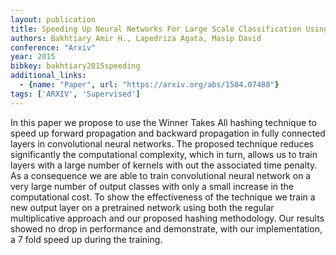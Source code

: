 ```yaml
---
layout: publication
title: Speeding Up Neural Networks For Large Scale Classification Using WTA Hashing
authors: Bakhtiary Amir H., Lapedriza Agata, Masip David
conference: "Arxiv"
year: 2015
bibkey: bakhtiary2015speeding
additional_links:
  - {name: "Paper", url: "https://arxiv.org/abs/1504.07488"}
tags: ['ARXIV', 'Supervised']
---
```

<p>In this paper we propose to use the Winner Takes All hashing
technique to speed up forward propagation and backward propagation in
fully connected layers in convolutional neural networks. The proposed
technique reduces significantly the computational complexity, which in
turn, allows us to train layers with a large number of kernels with out
the associated time penalty. As a consequence we are able to train
convolutional neural network on a very large number of output classes
with only a small increase in the computational cost. To show the
effectiveness of the technique we train a new output layer on a
pretrained network using both the regular multiplicative approach and
our proposed hashing methodology. Our results showed no drop in
performance and demonstrate, with our implementation, a 7 fold speed up
during the training.</p>
